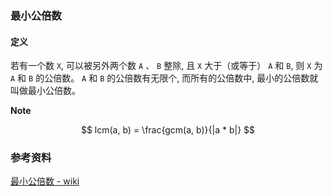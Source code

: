 ### 最小公倍数

#### 定义

若有一个数 `X`, 可以被另外两个数 `A` 、 `B` 整除, 且 `X` 大于（或等于） `A` 和 `B`, 则 `X` 为 `A` 和 `B` 的公倍数。 `A` 和 `B` 的公倍数有无限个, 而所有的公倍数中, 最小的公倍数就叫做最小公倍数。

**Note**

$$ lcm(a, b) = \frac{gcm(a, b)}{|a * b|} $$

### 参考资料

[最小公倍数 - wiki](https://zh.wikipedia.org/zh-cn/%E6%9C%80%E5%B0%8F%E5%85%AC%E5%80%8D%E6%95%B8)
